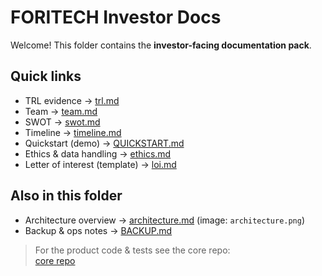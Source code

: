# FORITECH Investor Docs

Welcome! This folder contains the **investor-facing documentation pack**.

## Quick links
- TRL evidence → [trl.md](trl.md)
- Team → [team.md](team.md)
- SWOT → [swot.md](swot.md)
- Timeline → [timeline.md](timeline.md)
- Quickstart (demo) → [QUICKSTART.md](QUICKSTART.md)
- Ethics & data handling → [ethics.md](ethics.md)
- Letter of interest (template) → [loi.md](loi.md)

## Also in this folder
- Architecture overview → [architecture.md](architecture.md) (image: `architecture.png`)
- Backup & ops notes → [BACKUP.md](BACKUP.md)

> For the product code & tests see the core repo:  
> [core repo](https://github.com/forrybg/foritech-secure-system)

